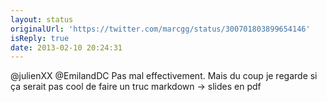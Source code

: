 ```yaml
---
layout: status
originalUrl: 'https://twitter.com/marcgg/status/300701803899654146'
isReply: true
date: 2013-02-10 20:24:31
---
```


@julienXX @EmilandDC Pas mal effectivement. Mais du coup je regarde si ça serait pas cool de faire un truc markdown -&gt; slides en pdf
